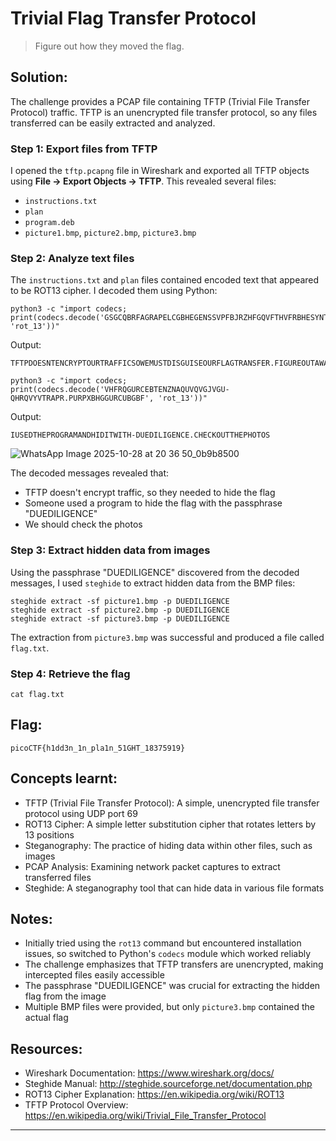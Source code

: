 
# Trivial Flag Transfer Protocol

> Figure out how they moved the flag.

## Solution:

The challenge provides a PCAP file containing TFTP (Trivial File Transfer Protocol) traffic. TFTP is an unencrypted file transfer protocol, so any files transferred can be easily extracted and analyzed.

### Step 1: Export files from TFTP
I opened the `tftp.pcapng` file in Wireshark and exported all TFTP objects using **File → Export Objects → TFTP**. This revealed several files:
- `instructions.txt`
- `plan`
- `program.deb`
- `picture1.bmp`, `picture2.bmp`, `picture3.bmp`

### Step 2: Analyze text files
The `instructions.txt` and `plan` files contained encoded text that appeared to be ROT13 cipher. I decoded them using Python:

```
python3 -c "import codecs; print(codecs.decode('GSGCQBRFAGRAPELCGBHEGENSSVPFBJRZHFGQVFTHVFRBHESYNTGENAFSRE.SVTHERBHGNJNLGBUVQRGURSYNTNAQVJVYYPURPXONPXSBEGURCYNA', 'rot_13'))"
```

Output:
```
TFTPDOESNTENCRYPTOURTRAFFICSOWEMUSTDISGUISEOURFLAGTRANSFER.FIGUREOUTAWAYTOHIDETHEFLAGANDIWILLCHECKBACKFORTHEPLAN
```

```
python3 -c "import codecs; print(codecs.decode('VHFRQGURCEBTENZNAQUVQVGJVGU-QHRQVYVTRAPR.PURPXBHGGURCUBGBF', 'rot_13'))"
```

Output:
```
IUSEDTHEPROGRAMANDHIDITWITH-DUEDILIGENCE.CHECKOUTTHEPHOTOS
```
![WhatsApp Image 2025-10-28 at 20 36 50_0b9b8500](https://github.com/user-attachments/assets/f3438ca3-2f7b-4e23-a8cb-23cfa179add3)

The decoded messages revealed that:
- TFTP doesn't encrypt traffic, so they needed to hide the flag
- Someone used a program to hide the flag with the passphrase "DUEDILIGENCE"
- We should check the photos

### Step 3: Extract hidden data from images
Using the passphrase "DUEDILIGENCE" discovered from the decoded messages, I used `steghide` to extract hidden data from the BMP files:

```
steghide extract -sf picture1.bmp -p DUEDILIGENCE
steghide extract -sf picture2.bmp -p DUEDILIGENCE
steghide extract -sf picture3.bmp -p DUEDILIGENCE
```

The extraction from `picture3.bmp` was successful and produced a file called `flag.txt`.

### Step 4: Retrieve the flag
```
cat flag.txt
```

## Flag:
```
picoCTF{h1dd3n_1n_pla1n_51GHT_18375919}
```

## Concepts learnt:
- TFTP (Trivial File Transfer Protocol): A simple, unencrypted file transfer protocol using UDP port 69
- ROT13 Cipher: A simple letter substitution cipher that rotates letters by 13 positions
- Steganography: The practice of hiding data within other files, such as images
- PCAP Analysis: Examining network packet captures to extract transferred files
- Steghide: A steganography tool that can hide data in various file formats

## Notes:
- Initially tried using the `rot13` command but encountered installation issues, so switched to Python's `codecs` module which worked reliably
- The challenge emphasizes that TFTP transfers are unencrypted, making intercepted files easily accessible
- The passphrase "DUEDILIGENCE" was crucial for extracting the hidden flag from the image
- Multiple BMP files were provided, but only `picture3.bmp` contained the actual flag

## Resources:
- Wireshark Documentation: https://www.wireshark.org/docs/
- Steghide Manual: http://steghide.sourceforge.net/documentation.php
- ROT13 Cipher Explanation: https://en.wikipedia.org/wiki/ROT13
- TFTP Protocol Overview: https://en.wikipedia.org/wiki/Trivial_File_Transfer_Protocol

***
```
